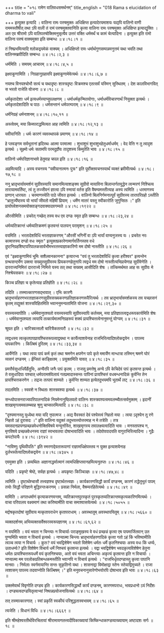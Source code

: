 +++
title = "०१८ रामेण वालिवधसमर्थनम्"
title_english = "018 Rama s elucidation of dharma to vali"

+++
इत्युक्त इत्यादि । वालिना रामः परुषमुक्तः अधिक्षिप्त इत्यादेरयमाशयः यद्यपि वालिनो वाणी राममस्तौषीत् तथा ऽपि वाली तं रामं परुषमुक्तवानिति कृत्वा वालिना रामः परुषमुक्तः अधिक्षिप्त इत्याद्युक्तिः । अत एव श्रीरामो ऽपि वालिपरुषोक्तिमनुसृत्यैव उत्तरं वक्ति धर्ममर्थं च कामं चेत्यादिना । इत्युक्त इति रामो वालिना परुषं वाक्यमुक्त इति सम्बन्धः  ॥  ४।१८।१  ॥   

  

तं निष्प्रभमित्यादि श्लोकद्वयमेकं वाक्यम् । अधिक्षिप्तो रामः धर्मार्थगुणसम्पन्नमनुत्तमं यथा भवति तथा वालिनमब्रवीदिति सम्बन्धः  ॥  ४।१८।२,३  ॥   

  

धर्ममिति । समयम् आचारम्  ॥  ४।१८।४,५  ॥   

  

इक्ष्वाकूणामिति । निग्रहानुग्रहावपि इक्ष्वाकूणामेवेत्यर्थः  ॥  ४।१८।६,७  ॥   

  

नयश्च विनयश्चोभौ सत्यं च यथादृष्टः शास्त्रदृष्टः विक्रमश्च एतत्सर्वं यस्मिन् सुस्थितम् । देश कालविभागवित् स भरतो राजेति योजना  ॥  ४।१८।८  ॥   

  

धर्मकृतादेशाः धर्म इत्यधर्मस्याप्युपलक्षणम् । धर्माधर्मकृन्मितयोगाः, धर्माधर्मविचारणार्थं नियुक्ता इत्यर्थः । धर्मकृतादेशादिति च पाठः । धर्मसन्तानं धर्मपरम्पराम्  ॥  ४।१८।९  ॥   

  

धर्मनिग्रहं धर्मनाशनम्  ॥  ४।१८।१०,११  ॥   

  

अस्त्वेवम्, मया किमपराद्धमित्यत आह त्वमिति  ॥  ४।१८।१२,१३  ॥   

  

यवीयानिति । धर्मः कारणं व्यवस्थापकं प्रमाणम्  ॥  ४।१८।१४  ॥   

  

हे प्लवङ्गम सर्वभूतानां हृदिस्थः आत्मा परमात्मा । शुभाशुभं शुभाशुभहेतुधर्माधर्मम् । वेद वेत्ति न तु त्वादृश इत्यर्थः । सूक्ष्मो धर्मः सतामपि परमदुर्ज्ञेयः तादृशस्य किमुतेति भावः  ॥  ४।१८।१५  ॥   

  

वालिनो धर्मपरिज्ञानाभावे हेतुमाह चपल इति  ॥  ४।१८।१६  ॥   

  

अहमित्यादि । अस्य वचनस्य "यवीयानात्मनः पुत्रः" इति पूर्वोक्तवचनस्यार्थं व्यक्तं ब्रवीमीत्यर्थः  ॥  ४।१८।१७,१८  ॥   

  

ननु भ्रातृभार्यावमर्शनं सुग्रीवस्यापि समानमित्याशङ्क्य सुग्रीवो मायाविना बिलान्तर्गतयुद्धेन त्वन्मरणं निश्चित्य तारायामवर्तिष्ट, त्वं तु तज्जीवनं ज्ञात्वा ऽपि रुमायां वर्तस इति वैषम्यमस्तीत्याह अस्य त्वमिति । धरमाणस्य प्राणान् धारयतः । चरमाणस्येति पाठे जीवत इत्यर्थः । वालिनो बिलनिर्गमनात्पूर्वं सुग्रीवस्य तारापरिग्रहो ऽस्तीति "भ्रातुर्ज्येष्ठस्य यो भार्यां जीवतो महिषीं प्रियाम् । धर्मेण मातरं यस्तु स्वीकारोति जुगुप्सितः ।" इति प्रायोपवेशनसमयोक्ताङ्गदवाक्यादवगम्यते  ॥  ४।१८।१९२२  ॥   

  

औरसीमिति । प्रचरेत् गच्छेत् तस्य वध एव दण्डः स्मृत इति सम्बन्धः  ॥  ४।१८।२३,२४  ॥   

  

धर्मव्यतिक्रान्तं धर्मव्यतिक्रमणं कृतवन्तं पालयन् परामृशन्  ॥  ४।१८।२५  ॥   

  

वयमिति । भरतादेशविधिं भरताज्ञाकरणम् "औरसीं भगिनीं वा ऽपि भार्यां वाप्यनुजस्य यः । प्रचरेत नरः कामात्तस्य दण्डो वधः स्मृतः" इत्युक्तप्रकारेणामार्गवर्तिनस्तव वधे दुष्टनिग्रहशिष्टपरिपालकसार्वभौमभरतस्याज्ञाकारिणो मम दोषो नास्तीति  ॥  ४।१८।२६  ॥   

  

एवं "इक्ष्वाकूणामियं भूमिः सशैलवनकानना" इत्यारभ्य "वयं तु भरतादेशविधिं कृत्वा हरीश्वर" इत्यन्तेन ग्रन्थसन्दर्भेण उक्त्वा सख्युस्सुग्रीवस्य प्रियकरणहेतुनापि त्वद्वधे मम दोषो नास्तीत्यभिप्रायेणाह सुग्रीवेणेति । दारराज्यनिमित्तं दारराज्ये निमित्ते यस्य तत् तथा सख्यम् आसीदिति शेषः । तत्किमर्थमत आह सः सुग्रीवः मे निश्श्रेयसकरः  ॥  ४।१८।२७  ॥   

  

किञ्च प्रतिज्ञा च कृतेत्याह प्रतिज्ञेति  ॥  ४।१८।२८  ॥   

  

तदिति । तस्मात्कारणसद्भावात् । एभिः कारणैः भ्रातृभार्याहरणभरताज्ञाकरणसुग्रीवसख्यकरणप्रतिज्ञाकरणरूपैरित्यर्थः । तव भ्रातृभार्यावमर्शकस्य तव यच्छासनं कृतम् तद्युक्तं शास्त्रविहितमिति भवाननुमन्यतामिति योजना  ॥  ४।१८।२९,३०  ॥   

  

वयस्यस्यापीति । धर्ममेवानुपश्यतो वयस्यस्यापि सुग्रीवस्यापि कर्तव्यम्, मया प्रतिज्ञातत्वद्वधरूपकार्यमिति शेषः । धर्ममेवानुपश्यता त्वयापि तत्कार्यमात्मनिग्रहरूपं शक्यं प्रायश्चित्तत्वेनानुमन्तुं योग्यम्  ॥  ४।१८।३१  ॥   

  

श्रूयत इति । चारित्रवत्सलौ चारित्रैकतत्परौ  ॥  ४।१८।३२  ॥   

  

त्वद्वधस्य त्वत्कृतपापप्रायश्चित्तरूपत्वाद्व्यथा न कार्येत्याशयेनाह राजभिरित्यादिश्लोकद्वयेन । पापस्य पापकारिणः । किल्बिषं दुरितम्  ॥  ४।१८।३३,३४  ॥   

  

आर्येणेति । यथा त्वया पापं कर्म कृतं तथा श्रमणेन क्षपणेन पापे कृते ममार्येण मान्धात्रा तस्मिन् श्रमणे घोरं व्यसनं दण्डनम् । ईप्सितं काङ्क्षितम् । प्रयुक्तमिति यावत्  ॥  ४।१८।३५  ॥   

  

प्रमत्तैर्वसुधाधिपैर्हेतुभिः, अन्यैरपि जनैः पापं कृतम् । राजसु प्रमत्तेषु अन्ये ऽपि केचिदेवं पापं कृतवन्त इत्यर्थः । ते वसुधादिपाः पश्चात् धर्मपरामर्शवेलायं गतप्रमादास्सन्तः पापिनां प्रायश्चित्तं वधबन्धनादिकं कुर्वन्ति तेन प्रायश्चित्तकरणेन । तद्रजः तत्पापं शाम्यते । कुर्वन्ति शाम्यत इत्येतदुभयमपि भूतार्थे लट्  ॥  ४।१८।३६  ॥   

  

तदलमिति । स्ववशे न स्थिताः शास्त्रवश्या इत्यर्थः  ॥  ४।१८।३७  ॥   

  

सन्ध्योपासनराज्यपरिपालनादिकं नियमेनानुष्ठितवतो वालिनः शास्त्रवश्यत्वमवलम्ब्यैतत्सर्वमुक्तम् । इदानीं शाखामृगत्वमवलम्ब्याह श्रुणु चाप्यपरमित्यादि  ॥  ४।१८।३८  ॥   

  

"दृश्यमानस्तु युध्येथा मया यदि नृपात्मज । अद्य वैवस्वतं देवं पश्येस्त्वं निहतो मया । त्वया ऽदृश्येन तु रणे निहतो ऽहं दुरासदः ।" इति वालिना यदुक्तं तदुभयस्योत्तरमाह न मे तत्रेति । तत्र यमसदनप्रापणप्रच्छन्नवेधनोक्तिविषये मन्युर्नास्ति, शाखामृगस्य तवालक्ष्यत्वादिति भावः । मनस्तापश्च न, मृगविषये प्रच्छन्नवेधनस्य राज्ञां स्वभावतया दोषाभावादिति भावः । तदेवोपपादयति वागुराभिरित्यादिना । गूढैः कपटोपायैः  ॥  ४।१८।३९४२  ॥   

  

"नाविष्णुः पृथिवीपतिः" इति स्मरणाद्देवतारूपाणां राज्ञामधिक्षेपस्तव न युक्त इत्याशयेनाह दुर्लभस्तेत्यादिश्लोकद्वयेन  ॥  ४।१८।४३४५  ॥   

  

एवमुक्त इति । प्रव्यथितः अज्ञानाद्धर्मात्मानं त्वामधिक्षिप्तवानहमित्यनुतप्तः  ॥  ४।१८।४६  ॥   

  

यदिति । प्रकृष्टे श्रेष्ठे, सर्वज्ञ इत्यर्थः । अपकृष्टः किञ्चिञ्ज्ञः  ॥  ४।१८।४७,४८  ॥   

  

त्वमिति । दृष्टार्थश्चासौ तत्त्वज्ञश्च दृष्टार्थतत्त्वज्ञः । कार्यकारणसिद्धौ कार्यं दण्डनम्, कारणं तद्धेतुभूतं पापम् तयोः सिद्धौ परिज्ञाने बुद्धिरन्तःकरणम् । प्रसन्ना निर्मला, वैषम्यरहितेत्यर्थः  ॥  ४।१८।४९  ॥   

  

मामिति । अगतधर्माणं कृत्याकरणवन्तम्, व्यतिक्रान्तपुरस्कृतं पुरस्कृतव्यतिक्रान्तमकृत्यकारिणमित्यर्थः । वाचा परिपालय वक्ष्यमाणं तथा करिष्यामीति वाचा समाश्वासयेत्यर्थः  ॥  ४।१८।५०५५  ॥   

  

मद्दोषकृतदोषां सुग्रीवाय मत्कृतापराधेन कृतापराधाम् । अवस्थातुम् अवस्थापयितुम्  ॥  ४।१८।५६६०  ॥   

  

व्यक्तदर्शनम् अभिव्यक्तसर्वेश्वरस्वरूपज्ञानम्  ॥  ४।१८।६१,६२  ॥   

  

न वयमिति । वयं भवता न चिन्त्याः न विचार्याः पराङ्मुखस्य वे वधं प्रच्छन्नं कृत्वा एष पापमार्जितवान् उत पुण्यमिति भवता न विचार्य इत्यर्थः । नाप्यात्मा चिन्त्यः भ्रातृभार्याहरणादिकं कृत्वा गतो ऽहं किं भविष्यामीति त्वञ्च त्वया न विचार्यः । कुतः? वयं भवद्विशेषेण भवतो विशेषेण धर्मतः धर्मे कृतनिश्चयाः अस्य वधः किं धर्म्यः, उताधर्म्यः? इति विशेषेण विचार्य धर्मे निश्चयं कृतवन्त इत्यर्थः । यद्वा भवद्विशेषेण भवदकृत्यविशेषेण हेतुना धर्मतः प्रायश्चित्तरूपधर्मे वयं कृतनिश्चयाः, अतो वयं भवता अचिन्त्याः अकृत्यं कृतवन्त इति न विचार्याः । नाप्यात्मा मम परलोकप्रतिबन्धकमस्तीति भवानपि न विचार्य इत्यर्थः । "राजभिर्धृतदण्डास्तु कृत्वा पापानि मानवाः । निर्मलाः स्वर्गमायान्ति सन्तः सुकृतिनो यथा । शासनाद्वा विमोक्षाद्वा स्तेनः स्तेयाद्विमुच्यते । राजा त्वशासन् पापस्य तदवाप्नोति किल्बिषम् ।" इति मनुवचनानुसारेणोभयोरपि दोषाभाव इति भावः  ॥  ४।१८।६३  ॥   

  

उक्तमेवार्थं विवृणोति दण्ड्य इति । कार्यकारणसिद्धार्थौ कार्यं दण्डनम्, कारणमपराधः, भावप्रधानो ऽयं निर्देशः । दण्ड्यत्वदण्डयितृत्वाभ्यां निष्पन्नप्रयोजनावित्यर्थः  ॥  ४।१८।६४  ॥   

  

तत् तस्मात्कारणात् । स्वां प्रकृतिं स्वकीयं परिशुद्धतास्वभावम्  ॥  ४।१८।६५  ॥   

  

त्यजेति । विधानं विधिः  ॥  ४।१८।६६६९  ॥   

  

इति श्रीमहेश्वरतीर्थविरचितायां श्रीरामायणतत्त्वदीपिकाख्यायां किष्किन्धाकाण्डव्याख्यायाम् अष्टादशः सर्गः  ॥  १८  ॥   

  

